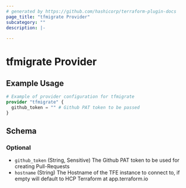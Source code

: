 ```yaml
---
# generated by https://github.com/hashicorp/terraform-plugin-docs
page_title: "tfmigrate Provider"
subcategory: ""
description: |-
  
---
```


# tfmigrate Provider



## Example Usage

```terraform
# Example of provider configuration for tfmigrate
provider "tfmigrate" {
  github_token = "" # Github PAT token to be passed
}
```

<!-- schema generated by tfplugindocs -->
## Schema

### Optional

- `github_token` (String, Sensitive) The Github PAT token to be used for creating Pull-Requests
- `hostname` (String) The Hostname of the TFE instance to connect to, if empty will default to HCP Terraform at app.terraform.io
